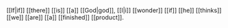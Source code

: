 [[If|if]] [[there]] [[is]] [[a]] [[God|god]], [[I|i]] [[wonder]] [[if]] [[he]] [[thinks]] [[we]] [[are]] [[a]] [[finished]] [[product]].
